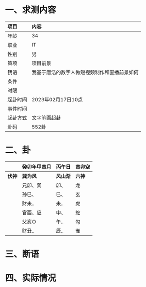 # 一、求测内容
|项目|内容|
|:-|:-|
|年龄|34|
|职业|IT|
|性别|男|
|策项|项目前景|
|钥语|我基于唐浩的数字人做短视频制作和直播前景如何|
|条件||
|时限||
|起卦时间|2023年02月17日10点|
|事件时间||
|起卦方式|文字笔画起卦|
|卦码|552卦|

# 二、卦
||癸卯年甲寅月|丙午日|寅卯空|
|:-|:-|:-|:-|
|**伏神**|**巽为风**|**风山渐**|**六神**|
||兄卯、巽|卯、|龙|
||孙巳、|巳、|玄|
||财未..|未..|虎|
||官酉、应|申、|蛇|
||父亥○|午..|勾|
||财丑..|辰..|雀|


# 三、断语

# 四、实际情况
